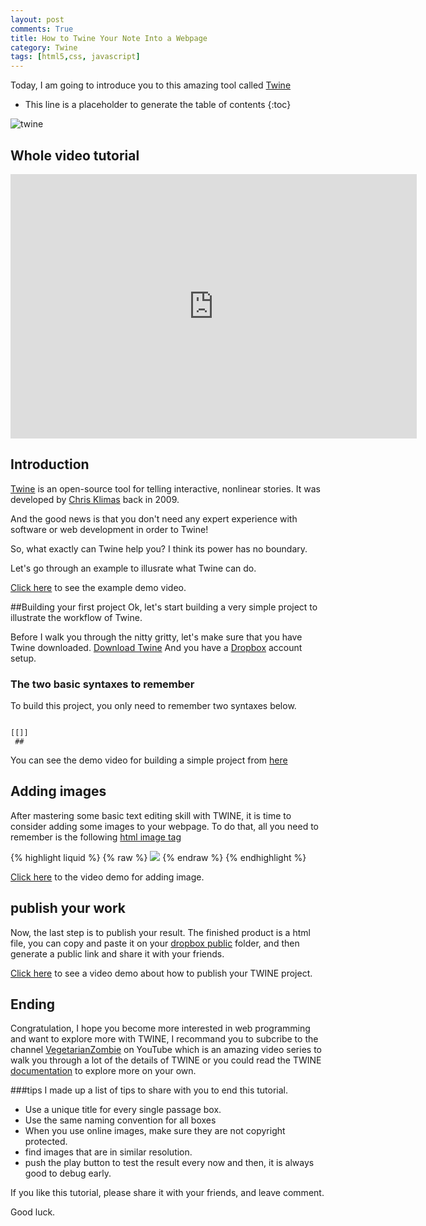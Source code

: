 ```yaml
---
layout: post
comments: True
title: How to Twine Your Note Into a Webpage
category: Twine
tags: [html5,css, javascript]
---
```



Today, I am going to introduce you to this amazing tool called [Twine](http://twinery.org)

<!--break-->

* This line is a placeholder to generate the table of contents
{:toc}

![twine](https://www.glorioustrainwrecks.com/files/screens/ct2-38_twine.jpg)

## Whole video tutorial
<iframe width="650" height="423" src="https://www.youtube.com/embed/T4Hzt9LtR7g" frameborder="0" allowfullscreen></iframe>

## Introduction
[Twine](http://twinery.org) is an open-source tool for telling interactive, nonlinear stories. It was developed by [Chris Klimas](http://chrisklimas.com) back in 2009. 

And the good news is that you don't need any expert experience with software or web development in order to Twine!

So, what exactly can Twine help you? I think its power has no boundary. 

Let's go through an example to illusrate what Twine can do. 

[Click here](http://www.youtube.com/watch?v=T4Hzt9LtR7g&t=1m24s) to see the example demo video. 


##Building your first project
Ok, let's start building a very simple project to illustrate the workflow of Twine. 

Before I walk you through the nitty gritty, let's make sure that you have Twine downloaded. [Download Twine](http://twinery.org) 
And you have a [Dropbox](https://www.dropbox.com) account setup. 




### The two basic syntaxes to remember

To build this project, you only need to remember two syntaxes below. 

<code>
[[]]  
 ##
</code>


You can see the demo video for building a simple project from [here](http://www.youtube.com/watch?v=T4Hzt9LtR7g&t=2m35s)



## Adding images

After mastering some basic text editing skill with TWINE, it is time to consider adding some images to your webpage. To do that, all you need to remember is the following [html image tag](http://www.w3schools.com/tags/tag_img.asp)


{% highlight liquid %}
{% raw %}
 <img src="image url"> 
{% endraw %}
{% endhighlight %}


[Click here](http://www.youtube.com/watch?v=T4Hzt9LtR7g&t=5m23s) to the video demo for adding image. 


## publish your work
Now, the last step is to publish your result. 
The finished product is a html file, you can copy and paste it on your [dropbox public](https://www.dropbox.com/en/help/20) folder, and then generate a public link and share it with your friends. 

[Click here](http://www.youtube.com/watch?v=T4Hzt9LtR7g&t=7m15s) to see a video demo about how to publish your TWINE project. 

## Ending 
Congratulation, I hope you become more interested in web programming and want to explore more with TWINE, I recommand you to subcribe to the channel [VegetarianZombie](https://www.youtube.com/watch?v=HZzChB75DFs) on YouTube which is an amazing video series to walk you through a lot of the details of TWINE or you could read the TWINE [documentation](http://twinery.org/wiki/) to explore more on your own.  

###tips
I made up a list of tips to share with you to end this tutorial. 


* Use a unique title for every single passage box. 
* Use the same naming convention for all boxes
* When you use online images, make sure they are not copyright protected. 
* find images that are in similar resolution. 
* push the play button to test the result every now and then, it is always good to debug early. 

If you like this tutorial, please share it with your friends, and leave comment. 

Good luck. 





